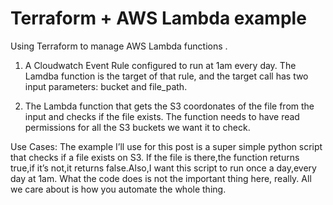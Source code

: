 # Terraform + AWS Lambda example

Using Terraform to manage AWS Lambda functions .

1. A Cloudwatch Event Rule configured to run at 1am every day. The Lamdba 
function is the target of that rule, and the target call has two input parameters: bucket and file_path.

2. The Lambda function that gets the S3 coordonates of the file from the input and checks if the file exists. 
The function needs to have read permissions for all the S3 buckets we want it to check.

Use Cases:
The example I’ll use for this post is a super simple python script that checks if a file exists on S3. 
If the file is there,the function returns true,if it’s not,it returns false.Also,I want this script to run once a day,every day at 1am. 
What the code does is not the important thing here, really. All we care about is how you automate the whole thing.
